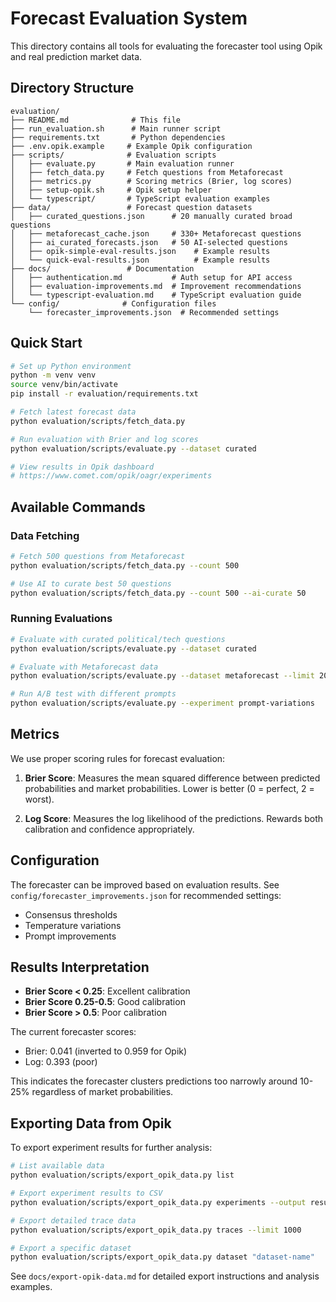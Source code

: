 # Forecast Evaluation System

This directory contains all tools for evaluating the forecaster tool using Opik and real prediction market data.

## Directory Structure

```
evaluation/
├── README.md              # This file
├── run_evaluation.sh      # Main runner script
├── requirements.txt       # Python dependencies
├── .env.opik.example     # Example Opik configuration
├── scripts/              # Evaluation scripts
│   ├── evaluate.py       # Main evaluation runner
│   ├── fetch_data.py     # Fetch questions from Metaforecast
│   ├── metrics.py        # Scoring metrics (Brier, log scores)
│   ├── setup-opik.sh     # Opik setup helper
│   └── typescript/       # TypeScript evaluation examples
├── data/                 # Forecast question datasets
│   ├── curated_questions.json      # 20 manually curated broad questions
│   ├── metaforecast_cache.json     # 330+ Metaforecast questions
│   ├── ai_curated_forecasts.json   # 50 AI-selected questions
│   ├── opik-simple-eval-results.json    # Example results
│   └── quick-eval-results.json          # Example results
├── docs/                 # Documentation
│   ├── authentication.md           # Auth setup for API access
│   ├── evaluation-improvements.md  # Improvement recommendations
│   └── typescript-evaluation.md    # TypeScript evaluation guide
└── config/              # Configuration files
    └── forecaster_improvements.json  # Recommended settings
```

## Quick Start

```bash
# Set up Python environment
python -m venv venv
source venv/bin/activate
pip install -r evaluation/requirements.txt

# Fetch latest forecast data
python evaluation/scripts/fetch_data.py

# Run evaluation with Brier and log scores
python evaluation/scripts/evaluate.py --dataset curated

# View results in Opik dashboard
# https://www.comet.com/opik/oagr/experiments
```

## Available Commands

### Data Fetching
```bash
# Fetch 500 questions from Metaforecast
python evaluation/scripts/fetch_data.py --count 500

# Use AI to curate best 50 questions
python evaluation/scripts/fetch_data.py --count 500 --ai-curate 50
```

### Running Evaluations
```bash
# Evaluate with curated political/tech questions
python evaluation/scripts/evaluate.py --dataset curated

# Evaluate with Metaforecast data
python evaluation/scripts/evaluate.py --dataset metaforecast --limit 20

# Run A/B test with different prompts
python evaluation/scripts/evaluate.py --experiment prompt-variations
```

## Metrics

We use proper scoring rules for forecast evaluation:

1. **Brier Score**: Measures the mean squared difference between predicted probabilities and market probabilities. Lower is better (0 = perfect, 2 = worst).

2. **Log Score**: Measures the log likelihood of the predictions. Rewards both calibration and confidence appropriately.

## Configuration

The forecaster can be improved based on evaluation results. See `config/forecaster_improvements.json` for recommended settings:
- Consensus thresholds
- Temperature variations
- Prompt improvements

## Results Interpretation

- **Brier Score < 0.25**: Excellent calibration
- **Brier Score 0.25-0.5**: Good calibration
- **Brier Score > 0.5**: Poor calibration

The current forecaster scores:
- Brier: 0.041 (inverted to 0.959 for Opik)
- Log: 0.393 (poor)

This indicates the forecaster clusters predictions too narrowly around 10-25% regardless of market probabilities.

## Exporting Data from Opik

To export experiment results for further analysis:

```bash
# List available data
python evaluation/scripts/export_opik_data.py list

# Export experiment results to CSV
python evaluation/scripts/export_opik_data.py experiments --output results.csv

# Export detailed trace data
python evaluation/scripts/export_opik_data.py traces --limit 1000

# Export a specific dataset
python evaluation/scripts/export_opik_data.py dataset "dataset-name"
```

See `docs/export-opik-data.md` for detailed export instructions and analysis examples.